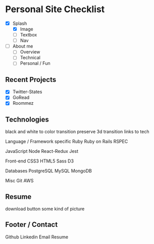 # Personal Site Checklist
- [x] Splash
  - [x] Image
  - [ ] Textbox
  - [ ] Nav

- [ ] About me
  - [ ] Overview
  - [ ] Technical
  - [ ] Personal / Fun

## Recent Projects
  - [x] Twitter-States
  - [x] GoRead
  - [x] Roommez

## Technologies
black and white to color transition preserve 3d transition
links to tech

Language / Framework specific
  Ruby
  Ruby on Rails
  RSPEC

  JavaScript
  Node
  React-Redux
  Jest

Front-end
  CSS3
  HTML5
  Sass
  D3

Databases
  PostgreSQL
  MySQL
  MongoDB

Misc
  Git
  AWS

## Resume
download button
some kind of picture

## Footer / Contact
Github
Linkedin
Email
Resume
